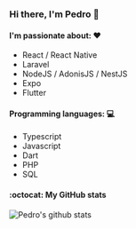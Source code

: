 ### Hi there, I'm Pedro 👋

#### I'm passionate about: ♥️

- React / React Native
- Laravel
- NodeJS / AdonisJS / NestJS
- Expo
- Flutter

#### Programming languages: 💻

- Typescript
- Javascript
- Dart
- PHP
- SQL

#### :octocat: My GitHub stats

![Pedro's github stats](https://github-readme-stats.vercel.app/api?username=phvillegas&count_private=true&show_icons=true) 

<!--
- 🔭 I’m currently working on ...
- 🌱 I’m currently learning ...
- 👯 I’m looking to collaborate on ...
- 🤔 I’m looking for help with ...
- 💬 Ask me about ...
- 📫 How to reach me: ...
- 😄 Pronouns: ...
- ⚡ Fun fact: ...
-->
